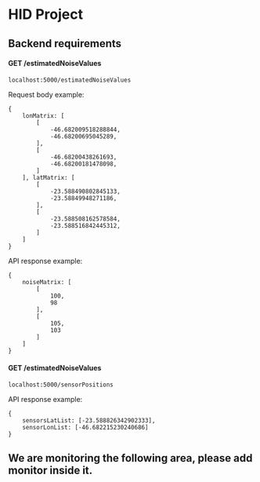 # HID Project

## Backend requirements

#### GET /estimatedNoiseValues

```localhost:5000/estimatedNoiseValues```

Request body example:

```
{
    lonMatrix: [
        [
            -46.682009518288844,
            -46.68200695045289,
        ],
        [
            -46.68200438261693,
            -46.68200181478098,
        ]
    ], latMatrix: [
        [
            -23.588490802845133,
            -23.58849948271186,
        ],
        [
            -23.588508162578584,
            -23.588516842445312,
        ]
    ]
}
```

API response example:
```
{
    noiseMatrix: [
        [
            100,
            98
        ],
        [
            105,
            103
        ]
    ]
}
```

#### GET /estimatedNoiseValues

```localhost:5000/sensorPositions```

API response example:
```
{
    sensorsLatList: [-23.588826342902333],
    sensorLonList: [-46.682215230240686]
}
```

## We are monitoring the following area, please add monitor inside it.
